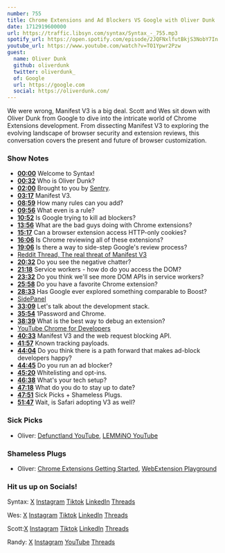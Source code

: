 ```yaml
---
number: 755
title: Chrome Extensions and Ad Blockers VS Google with Oliver Dunk
date: 1712919600000
url: https://traffic.libsyn.com/syntax/Syntax_-_755.mp3
spotify_url: https://open.spotify.com/episode/2JQFNxlfutBkjS3NobY7In
youtube_url: https://www.youtube.com/watch?v=TO1Ypwr2Pzw
guest:
  name: Oliver Dunk
  github: oliverdunk
  twitter: oliverdunk_
  of: Google
  url: https://google.com
  social: https://oliverdunk.com/
---
```


We were wrong, Manifest V3 is a big deal. Scott and Wes sit down with Oliver Dunk from Google to dive into the intricate world of Chrome Extensions development. From dissecting Manifest V3 to exploring the evolving landscape of browser security and extension reviews, this conversation covers the present and future of browser customization.

### Show Notes

* **[00:00](#t=00:00)** Welcome to Syntax!
* **[00:32](#t=00:32)** Who is Oliver Dunk?
* **[02:00](#t=02:00)** Brought to you by [Sentry](www.sentry.io/syntax).
* **[03:17](#t=03:17)** Manifest V3.
* **[08:59](#t=08:59)** How many rules can you add?
* **[09:56](#t=09:56)** What even is a rule?
* **[10:52](#t=10:52)** Is Google trying to kill ad blockers?
* **[13:56](#t=13:56)** What are the bad guys doing with Chrome extensions?
* **[15:17](#t=15:17)** Can a browser extension access HTTP-only cookies?
* **[16:06](#t=16:06)** Is Chrome reviewing all of these extensions?
* **[19:06](#t=19:06)** Is there a way to side-step Google's review process?
* [Reddit Thread, The real threat of Manifest V3](https://www.reddit.com/r/uBlockOrigin/comments/17as8o8/the_real_threat_of_manifest_v3/)
* **[20:32](#t=20:32)** Do you see the negative chatter?
* **[21:18](#t=21:18)** Service workers - how do do you access the DOM?
* **[23:32](#t=23:32)** Do you think we'll see more DOM APIs in service workers?
* **[25:58](#t=25:58)** Do you have a favorite Chrome extension?
* **[28:33](#t=28:33)** Has Google ever explored something comparable to Boost?
* [SidePanel](https://developer.chrome.com/docs/extensions/reference/api/sidePanel)
* **[33:09](#t=33:09)** Let's talk about the development stack.
* **[35:54](#t=35:54)** 1Password and Chrome.
* **[38:39](#t=38:39)** What is the best way to debug an extension?
* [YouTube Chrome for Developers](https://www.youtube.com/watch?v=Ta-YTDhiBIQ)
* **[40:33](#t=40:33)** Manifest V3 and the web request blocking API.
* **[41:57](#t=41:57)** Known tracking payloads.
* **[44:04](#t=44:04)** Do you think there is a path forward that makes ad-block developers happy?
* **[44:45](#t=44:45)** Do you run an ad blocker?
* **[45:20](#t=45:20)** Whitelisting and opt-ins.
* **[46:38](#t=46:38)** What's your tech setup?
* **[47:18](#t=47:18)** What do you do to stay up to date?
* **[47:51](#t=47:51)** Sick Picks + Shameless Plugs.
* **[51:47](#t=51:47)** Wait, is Safari adopting V3 as well?

### Sick Picks

- Oliver: [Defunctland YouTube](https://www.youtube.com/@Defunctland), [LEMMiNO YouTube](https://www.youtube.com/@LEMMiNO)

### Shameless Plugs

- Oliver: [Chrome Extensions Getting Started](https://developer.chrome.com/docs/extensions/get-started), [WebExtension Playground](https://play.web-extensions.dev/)

### Hit us up on Socials!

Syntax: [X](https://twitter.com/syntaxfm) [Instagram](https://www.instagram.com/syntax_fm/) [Tiktok](https://www.tiktok.com/@syntaxfm) [LinkedIn](https://www.linkedin.com/company/96077407/admin/feed/posts/) [Threads](https://www.threads.net/@syntax_fm)

Wes: [X](https://twitter.com/wesbos) [Instagram](https://www.instagram.com/wesbos/) [Tiktok](https://www.tiktok.com/@wesbos) [LinkedIn](https://www.linkedin.com/in/wesbos/) [Threads](https://www.threads.net/@wesbos)

Scott:[X](https://twitter.com/stolinski) [Instagram](https://www.instagram.com/stolinski/) [Tiktok](https://www.tiktok.com/@stolinski) [LinkedIn](https://www.linkedin.com/in/stolinski/) [Threads](https://www.threads.net/@stolinski)

Randy: [X](https://twitter.com/randyrektor) [Instagram](https://www.instagram.com/randyrektor/) [YouTube](https://www.youtube.com/@randyrektor) [Threads](https://www.threads.net/@randyrektor)
